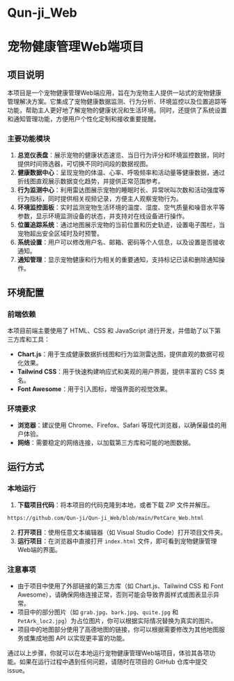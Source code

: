 # Qun-ji_Web
# 宠物健康管理Web端项目

## 项目说明
本项目是一个宠物健康管理Web端应用，旨在为宠物主人提供一站式的宠物健康管理解决方案。它集成了宠物健康数据监测、行为分析、环境监控以及位置追踪等功能，帮助主人更好地了解宠物的健康状况和生活环境。同时，还提供了系统设置和通知管理功能，方便用户个性化定制和接收重要提醒。

### 主要功能模块
1. **总览仪表盘**：展示宠物的健康状态速览、当日行为评分和环境监控数据，同时提供时间筛选器，可切换不同时间段的数据视图。
2. **健康数据中心**：呈现宠物的体温、心率、呼吸频率和活动量等健康数据，通过折线图直观展示数据变化趋势，并提供正常范围参考。
3. **行为监测中心**：利用雷达图展示宠物的睡眠时长、异常吠叫次数和活动强度等行为指标，同时提供相关视频记录，方便主人观察宠物行为。
4. **环境监控面板**：实时监测宠物生活环境的温度、湿度、空气质量和噪音水平等参数，显示环境监测设备的状态，并支持对在线设备进行操作。
5. **位置追踪系统**：通过地图展示宠物的当前位置和历史轨迹，设置电子围栏，当宠物超出安全区域时及时预警。
6. **系统设置**：用户可以修改用户名、邮箱、密码等个人信息，以及设置是否接收通知。
7. **通知管理**：显示宠物健康和行为相关的重要通知，支持标记已读和删除通知操作。

## 环境配置
### 前端依赖
本项目前端主要使用了 HTML、CSS 和 JavaScript 进行开发，并借助了以下第三方库和工具：
- **Chart.js**：用于生成健康数据折线图和行为监测雷达图，提供直观的数据可视化效果。
- **Tailwind CSS**：用于快速构建响应式和美观的用户界面，提供丰富的 CSS 类名。
- **Font Awesome**：用于引入图标，增强界面的视觉效果。

### 环境要求
- **浏览器**：建议使用 Chrome、Firefox、Safari 等现代浏览器，以确保最佳的用户体验。
- **网络**：需要稳定的网络连接，以加载第三方库和可能的地图数据。

## 运行方式
### 本地运行
1. **下载项目代码**：将本项目的代码克隆到本地，或者下载 ZIP 文件并解压。
```bash
https://github.com/Qun-ji/Qun-ji_Web/blob/main/PetCare_Web.html
```
2. **打开项目**：使用任意文本编辑器（如 Visual Studio Code）打开项目文件夹。
3. **运行项目**：在浏览器中直接打开 `index.html` 文件，即可看到宠物健康管理Web端的界面。

### 注意事项
- 由于项目中使用了外部链接的第三方库（如 Chart.js、Tailwind CSS 和 Font Awesome），请确保网络连接正常，否则可能会导致界面样式或图表显示异常。
- 项目中的部分图片（如 `grab.jpg`、`bark.jpg`、`quite.jpg` 和 `PetArk_loc2.jpg`）为占位图片，你可以根据实际情况替换为真实的图片。
- 项目中的地图部分使用了高德地图的链接，你可以根据需要修改为其他地图服务或集成地图 API 以实现更丰富的功能。

通过以上步骤，你就可以在本地运行宠物健康管理Web端项目，体验其各项功能。如果在运行过程中遇到任何问题，请随时在项目的 GitHub 仓库中提交 issue。

